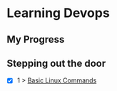 # Learning Devops 

## My Progress

## Stepping out the door

- [x]  1 > [Basic Linux Commands](Progress/001/Readme.md)
